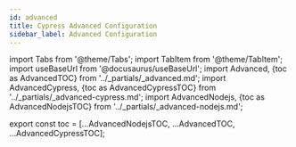```yaml
---
id: advanced
title: Cypress Advanced Configuration
sidebar_label: Advanced Configuration
---
```


import Tabs from '@theme/Tabs';
import TabItem from '@theme/TabItem';
import useBaseUrl from '@docusaurus/useBaseUrl';
import Advanced, {toc as AdvancedTOC} from '../\_partials/\_advanced.md';
import AdvancedCypress, {toc as AdvancedCypressTOC} from '../\_partials/\_advanced-cypress.md';
import AdvancedNodejs, {toc as AdvancedNodejsTOC} from '../\_partials/\_advanced-nodejs.md';

<AdvancedNodejs />
<Advanced />
<AdvancedCypress />

<!-- Using partials breaks table of contents. Using this workaround to get it working again. -->

export const toc = [...AdvancedNodejsTOC, ...AdvancedTOC, ...AdvancedCypressTOC];
